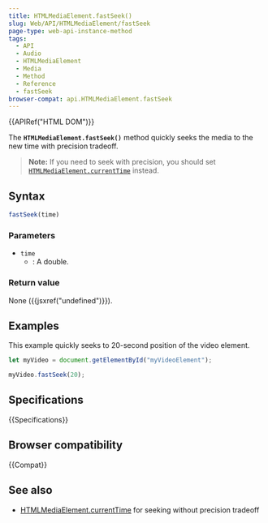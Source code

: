 ```yaml
---
title: HTMLMediaElement.fastSeek()
slug: Web/API/HTMLMediaElement/fastSeek
page-type: web-api-instance-method
tags:
  - API
  - Audio
  - HTMLMediaElement
  - Media
  - Method
  - Reference
  - fastSeek
browser-compat: api.HTMLMediaElement.fastSeek
---
```


{{APIRef("HTML DOM")}}

The **`HTMLMediaElement.fastSeek()`** method quickly seeks the
media to the new time with precision tradeoff.

> **Note:** If you need to seek with precision, you should set [`HTMLMediaElement.currentTime`](/en-US/docs/Web/API/HTMLMediaElement/currentTime)
> instead.

## Syntax

```js
fastSeek(time)
```

### Parameters

- `time`
  - : A double.

### Return value

None ({{jsxref("undefined")}}).

## Examples

This example quickly seeks to 20-second position of the video element.

```js
let myVideo = document.getElementById("myVideoElement");

myVideo.fastSeek(20);
```

## Specifications

{{Specifications}}

## Browser compatibility

{{Compat}}

## See also

- [HTMLMediaElement.currentTime](/en-US/docs/Web/API/HTMLMediaElement/currentTime)
  for seeking without precision tradeoff
